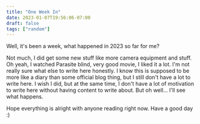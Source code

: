 ```yaml
---
title: "One Week In"
date: 2023-01-07T19:56:06-07:00
draft: false
tags: ["random"]
---
```


Well, it's been a week, what happened in 2023 so far for me? 		

Not much, I did get some new stuff like more camera equipment and stuff. Oh yeah, I watched Parasite blind, very good movie, I liked it a lot. I'm not really sure what else to write here honestly. I know this is supposed to be more like a diary than some official blog thing, but I still don't have a lot to write here. I wish I did, but at the same time, I don't have a lot of motivation to write here without having content to write about. But oh well... I'll see what happens.				

Hope everything is alright with anyone reading right now. Have a good day :)